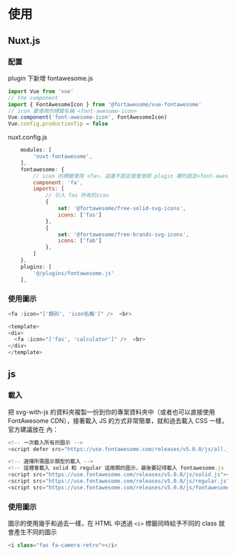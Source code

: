 # 使用

## Nuxt.js

### 配置

plugin 下新增 fontawesome.js

```javascript
import Vue from 'vue'
// the component
import { FontAwesomeIcon } from '@fortawesome/vue-fontawesome'
// icon 要使用的標籤名稱 <font-awesome-icon>
Vue.component('font-awesome-icon', FontAwesomeIcon)
Vue.config.productionTip = false
```

nuxt.config.js

```javascript
    modules: [
        'nuxt-fontawesome',
    ],
    fontawesome: {
        // icon 的標籤使用 <fa>，這邊不設定就會依照 plugin 裡的設定<font-awesome-icon>
        component: 'fa',
        imports: [
            // 引入 fas 所有的icon
            {
                set: '@fortawesome/free-solid-svg-icons',
                icons: ['fas']
            },
            {
                set: '@fortawesome/free-brands-svg-icons',
                icons: ['fab']
            },
        ]
    },
    plugins: [
        '@/plugins/fontawesome.js'
    ],
```

### 使用圖示

```javascript
<fa :icon="['類別', 'icon名稱']" />  <br>
```

```javascript
<template>
<div>
  <fa :icon="['fas', 'calculator']" />  <br>
</div>
</template>
```

## js

### 載入

把 svg-with-js 的資料夾複製一份到你的專案資料夾中（或者也可以直接使用 FontAwesome CDN），接著載入 JS 的方式非常簡單，就和過去載入 CSS 一樣，官方建議放在  內：

```javascript
<!-- 一次載入所有的圖示 -->
<script defer src="https://use.fontawesome.com/releases/v5.0.0/js/all.js"></script>
```

```javascript
<!-- 選擇所需圖示類型的載入 -->
<!-- 這裡會載入 solid 和 regular 這兩類的圖示，最後要記得載入 fontawesome.js -->
<script src="https://use.fontawesome.com/releases/v5.0.0/js/solid.js"></script>
<script src="https://use.fontawesome.com/releases/v5.0.0/js/regular.js"></script>
<script src="https://use.fontawesome.com/releases/v5.0.0/js/fontawesome.js"></script>
```

### 使用圖示

圖示的使用幾乎和過去一樣，在 HTML 中透過 `<i>` 標籤同時給予不同的 class 就會產生不同的圖示

```javascript
<i class="fas fa-camera-retro"></i>
```

